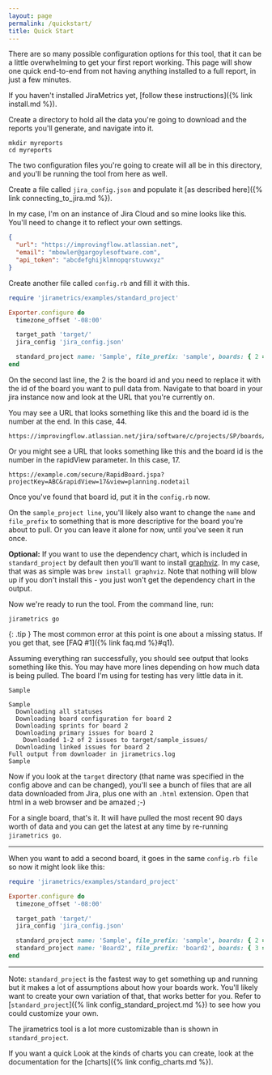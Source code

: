 ```yaml
---
layout: page
permalink: /quickstart/
title: Quick Start
---
```

There are so many possible configuration options for this tool, that it can be a little overwhelming to get your first report working. This page will show one quick end-to-end from not having anything installed to a full report, in just a few minutes.

If you haven't installed JiraMetrics yet, [follow these instructions]({% link install.md %}).

Create a directory to hold all the data you're going to download and the reports you'll generate, and navigate into it.

```
mkdir myreports
cd myreports
```

The two configuration files you're going to create will all be in this directory, and you'll be running the tool from here as well.

Create a file called `jira_config.json` and populate it [as described here]({% link connecting_to_jira.md %}).

In my case, I'm on an instance of Jira Cloud and so mine looks like this. You'll need to change it to reflect your own settings.

```json
{
  "url": "https://improvingflow.atlassian.net",
  "email": "mbowler@gargoylesoftware.com",
  "api_token": "abcdefghijklmnopqrstuvwxyz"
}
```

Create another file called `config.rb` and fill it with this.

```ruby
require 'jirametrics/examples/standard_project'

Exporter.configure do
  timezone_offset '-08:00'

  target_path 'target/'
  jira_config 'jira_config.json'

  standard_project name: 'Sample', file_prefix: 'sample', boards: { 2 => :default }
end
```

On the second last line, the 2 is the board id and you need to replace it with the id of the board you want to pull data from. Navigate to that board in your jira instance now and look at the URL that you're currently on.

You may see a URL that looks something like this and the board id is the number at the end. In this case, 44.
```
https://improvingflow.atlassian.net/jira/software/c/projects/SP/boards/44
```

Or you might see a URL that looks something like this and the board id is the number in the rapidView parameter. In this case, 17.
```
https://example.com/secure/RapidBoard.jspa?projectKey=ABC&rapidView=17&view=planning.nodetail
```

Once you've found that board id, put it in the `config.rb` now.

On the `sample_project line`, you'll likely also want to change the `name` and `file_prefix` to something that is more descriptive for the board you're about to pull. Or you can leave it alone for now, until you've seen it run once.

**Optional:** If you want to use the dependency chart, which is included in `standard_project` by default then you'll want to install [graphviz](https://graphviz.org/download/). In my case, that was as simple was `brew install graphviz`. Note that nothing will blow up if you don't install this - you just won't get the dependency chart in the output.

Now we're ready to run the tool. From the command line, run:

```
jirametrics go
```

{: .tip }
The most common error at this point is one about a missing status. If you get that, see [FAQ #1]({% link faq.md %}#q1).

Assuming everything ran successfully, you should see output that looks something like this. You may have more lines depending on how much data is being pulled. The board I'm using for testing has very little data in it.

```
Sample

Sample
  Downloading all statuses
  Downloading board configuration for board 2
  Downloading sprints for board 2
  Downloading primary issues for board 2
    Downloaded 1-2 of 2 issues to target/sample_issues/ 
  Downloading linked issues for board 2
Full output from downloader in jirametrics.log
Sample
```

Now if you look at the `target` directory (that name was specified in the config above and can be changed), you'll see a bunch of files that are all data downloaded from Jira, plus one with an `.html` extension. Open that html in a web browser and be amazed ;-)

For a single board, that's it. It will have pulled the most recent 90 days worth of data and you can get the latest at any time by re-running `jirametrics go`.

---

When you want to add a second board, it goes in the same `config.rb file` so now it might look like this:

```ruby
require 'jirametrics/examples/standard_project'

Exporter.configure do
  timezone_offset '-08:00'

  target_path 'target/'
  jira_config 'jira_config.json'

  standard_project name: 'Sample', file_prefix: 'sample', boards: { 2 => :default }
  standard_project name: 'Board2', file_prefix: 'board2', boards: { 3 => :default }
end
```

---

Note:  `standard_project` is the fastest way to get something up and running but it makes a lot of assumptions about how your boards work. You'll likely want to create your own variation of that, that works better for you. Refer to [`standard_project`]({% link config_standard_project.md %}) to see how you could customize your own. 

The jirametrics tool is a lot more customizable than is shown in `standard_project`.

If you want a quick Look at the kinds of charts you can create, look at the documentation for the [charts]({% link config_charts.md %}).